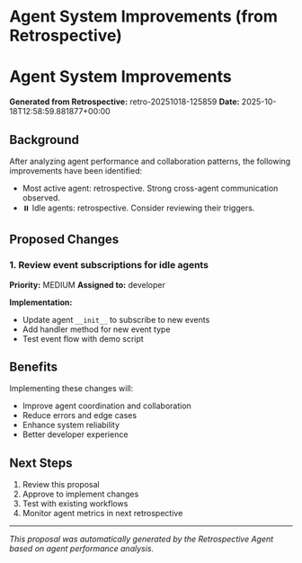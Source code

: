 # Agent System Improvements (from Retrospective)

# Agent System Improvements

**Generated from Retrospective:** retro-20251018-125859
**Date:** 2025-10-18T12:58:59.881877+00:00

## Background

After analyzing agent performance and collaboration patterns, the following improvements have been identified:

- Most active agent: retrospective. Strong cross-agent communication observed.
- ⏸️ Idle agents: retrospective. Consider reviewing their triggers.

## Proposed Changes

### 1. Review event subscriptions for idle agents

**Priority:** MEDIUM
**Assigned to:** developer

**Implementation:**
- Update agent `__init__` to subscribe to new events
- Add handler method for new event type
- Test event flow with demo script


## Benefits

Implementing these changes will:
- Improve agent coordination and collaboration
- Reduce errors and edge cases
- Enhance system reliability
- Better developer experience

## Next Steps

1. Review this proposal
2. Approve to implement changes
3. Test with existing workflows
4. Monitor agent metrics in next retrospective

---

*This proposal was automatically generated by the Retrospective Agent based on agent performance analysis.*
